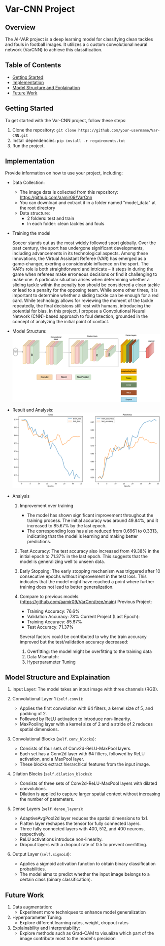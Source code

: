 # Var-CNN Project

## Overview

The AI-VAR project is a deep learning model for classifying clean tackles and fouls in football images. It utilizes a c custom convolutional neural network (VarCNN) to achieve this classification.

## Table of Contents

- [Getting Started](#getting-started)
- [Implementation](#implementation)
- [Model Structure and Explaination](#project-structure)
- [Future Work](#future)

## Getting Started

To get started with the Var-CNN project, follow these steps:

1. Clone the repository: `git clone https://github.com/your-username/Var-CNN.git`
2. Install dependencies: `pip install -r requirements.txt`
3. Run the project.

## Implementation

Provide information on how to use your project, including:
- Data Collection: 
    + The image data is collected from this repository: https://github.com/aamir09/VarCnn
    + You can download and extract it in a folder named "model_data" at the root directory
    + Data structure: 
        - 2 folders: test and train 
        - In each folder: clean tackles and fouls

- Training the model
    
    Soccer stands out as the most widely followed sport globally. Over the past century, the sport has undergone significant developments, including advancements in its technological aspects. Among these innovations, the Virtual Assistant Referee (VAR) has emerged as a game-changer, exerting a considerable influence on the sport. The VAR's role is both straightforward and intricate – it steps in during the game when referees make erroneous decisions or find it challenging to make one. A particular situation arises when determining whether a sliding tackle within the penalty box should be considered a clean tackle or lead to a penalty for the opposing team. While some other times, it is important to determine whether a sliding tackle can be enough for a red card. While technology allows for reviewing the moment of the tackle repeatedly, the final decisions still rest with humans, introducing the potential for bias. In this project, I propose a Convolutional Neural Network (CNN)-based approach to foul detection, grounded in the concept of analyzing the initial point of contact.


- Model Structure: 
    ![Model Structure](https://github.com/duongdang1/AI_VAR/blob/72ef6641859f296a76112787b87b1c39d3c717be/VarCNN.drawio.png)

- Result and Analysis: 
    ![Train Result](https://github.com/duongdang1/AI_VAR/blob/ec3f15f24572c923c89fb8594508d90bba24d9a8/85%25.png)

- Analysis
    1. Improvement over training
        + The model has shown significant improvement throughout the training process. The initial accuracy was around 49.84%, and it increased to 85.67% by the last epoch.
        + The corresponding loss has also reduced from 0.6961 to 0.3313, indicating that the model is learning and making better predictions.
    
    2. Test Accuracy:
        The test accuracy also increased from 49.38% in the initial epoch to 71.37% in the last epoch. This suggests that the model is generalizing well to unseen data.
    
    3. Early Stopping:
        The early stopping mechanism was triggered after 10 consecutive epochs without improvement in the test loss. This indicates that the model might have reached a point where further training does not lead to better generalization.

    4. Compare to previous models (https://github.com/aamir09/VarCnn/tree/main)
        Previous Project:
        - Training Accuracy: 76.6%
        - Validation Accuracy: 78%
        Current Project (Last Epoch):
        - Training Accuracy: 85.67%
        - Test Accuracy: 71.37%    

        Several factors could be contributed to why the train accuracy improved but the test/validation accuracy decreased: 
        1. Overfitting: the model might be overfitting to the training data
        2. Data Mismatch: 
        3. Hyperparameter Tuning

## Model Structure and Explaination

1. Input Layer: The model takes an input image with three channels (RGB).

2. Convolutional Layer 1 (`self.conv1`): 
    - Applies the first convolution with 64 filters, a kernel size of 5, and padding of 2.
    - Followed by ReLU activation to introduce non-linearity.
    - MaxPooling layer with a kernel size of 2 and a stride of 2 reduces spatial dimensions.

3. Convolutional Blocks (`self.conv_blocks`):
    - Consists of four sets of Conv2d-ReLU-MaxPool layers.
    - Each set has a Conv2d layer with 64 filters, followed by ReLU activation, and a MaxPool layer.
    - These blocks extract hierarchical features from the input image.

4. Dilation Blocks (`self.dilation_blocks`):
    - Consists of three sets of Conv2d-ReLU-MaxPool layers with dilated convolutions.
    - Dilation is applied to capture larger spatial context without increasing the number of parameters.

5. Dense Layers (`self.dense_layers`):
    - AdaptiveAvgPool2d layer reduces the spatial dimensions to 1x1.
    - Flatten layer reshapes the tensor for fully connected layers.
    - Three fully connected layers with 400, 512, and 400 neurons, respectively.
    - ReLU activations introduce non-linearity.
    - Dropout layers with a dropout rate of 0.5 to prevent overfitting.

6. Output Layer (`self.sigmoid`):
    - Applies a sigmoid activation function to obtain binary classification probabilities.
    - The model aims to predict whether the input image belongs to a certain class (binary classification).


## Future Work
1. Data augmentation: 
    - Experiment more techniques to enhance model generalization
2. Hyperparameter Tuning: 
    - Explore different learning rates, weight, dropout rates 
3. Explainability and Interpretability: 
    - Explore methods such as Grad-CAM to visualize which part of the image contribute most to the model's precision